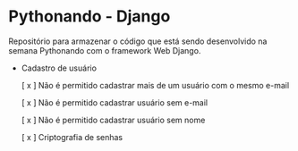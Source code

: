 # Pythonando - Django

Repositório para armazenar o código que está sendo desenvolvido na semana Pythonando com o framework Web Django.

- Cadastro de usuário

  [ x ] Não é permitido cadastrar mais de um usuário com o mesmo e-mail

  [ x ] Não é permitido cadastrar usuário sem e-mail

  [ x ] Não é permitido cadastrar usuário sem nome

  [ x ] Criptografia de senhas
